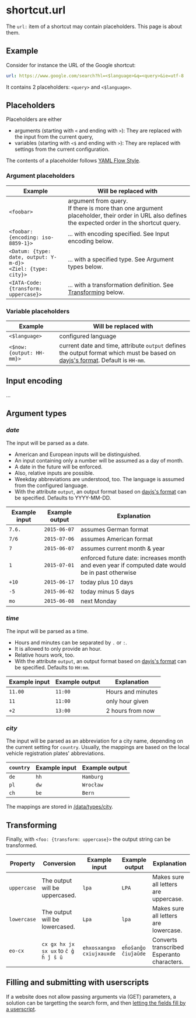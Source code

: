 # shortcut.url

The `url:` item of a shortcut may contain placeholders. This page is about them.

## Example

Consider for instance the URL of the Google shortcut:

```yaml
url: https://www.google.com/search?hl=<$language>&q=<query>&ie=utf-8
```

It contains 2 placeholders: `<query>` and `<$language>`.

## Placeholders

Placeholders are either

-   arguments (starting with `<` and ending with `>`): They are replaced with the input from the current query,
-   variables (starting with `<$` and ending with `>`): They are replaced with settings from the current configuration.

The contents of a placeholder follows [YAML Flow Style](https://www.yaml.info/learn/flowstyle.html).

### Argument placeholders

| Example                                                          | Will be replaced with                                                                                                                              |
| ---------------------------------------------------------------- | -------------------------------------------------------------------------------------------------------------------------------------------------- |
| `<foobar>`                                                       | argument from query. <br>If there is more than one argument placeholder, their order in URL also defines the expected order in the shortcut query. |
| `<foobar: {encoding: iso-8859-1}>`                               | ... with encoding specified. See Input encoding below.                                                                                             |
| `<Datum: {type: date, output: Y-m-d}>`<br>`<Ziel: {type: city}>` | ... with a specified type. See Argument types below.                                                                                               |
| `<IATA-Code: {transform: uppercase}>`                            | ... with a transformation definition. See [Transforming](#transforming) below.                                                                     |

### Variable placeholders

| Example                   | Will be replaced with                                                                                                                                                       |
| ------------------------- | --------------------------------------------------------------------------------------------------------------------------------------------------------------------------- |
| `<$language>`             | configured language                                                                                                                                                         |
| `<$now: {output: HH-mm}>` | current date and time, attribute `output` defines the output format which must be based on [dayjs's format](https://day.js.org/docs/en/display/format). Default is `HH-mm`. |

## Input encoding

...

## Argument types

### _date_

The input will be parsed as a date.

-   American and European inputs will be distinguished.
-   An input containing only a number will be assumed as a day of month.
-   A date in the future will be enforced.
-   Also, relative inputs are possible.
-   Weekday abbreviations are understood, too. The language is assumed from the configured language.
-   With the attribute `output`, an output format based on [dayjs's format](https://day.js.org/docs/en/display/format) can be specified. Defaults to YYYY-MM-DD.

| Example input | Example output | Explanation                                                                                     |
| ------------- | -------------- | ----------------------------------------------------------------------------------------------- |
| `7.6.`        | `2015-06-07`   | assumes German format                                                                           |
| `7/6`         | `2015-07-06`   | assumes American format                                                                         |
| `7`           | `2015-06-07`   | assumes current month & year                                                                    |
| `1`           | `2015-07-01`   | enforced future date: increases month and even year if computed date would be in past otherwise |
| `+10`         | `2015-06-17`   | today plus 10 days                                                                              |
| `-5`          | `2015-06-02`   | today minus 5 days                                                                              |
| `mo`          | `2015-06-08`   | next Monday                                                                                     |

### _time_

The input will be parsed as a time.

-   Hours and minutes can be separated by `.` or `:`.
-   It is allowed to only provide an hour.
-   Relative hours work, too.
-   With the attribute `output`, an output format based on [dayjs's format](https://day.js.org/docs/en/display/format) can be specified. Defaults to `HH:mm`.

| Example input | Example output | Explanation       |
| ------------- | -------------- | ----------------- |
| `11.00`       | `11:00`        | Hours and minutes |
| `11`          | `11:00`        | only hour given   |
| `+2`          | `13:00`        | 2 hours from now  |

### _city_

The input will be parsed as an abbreviation for a city name, depending on the current setting for `country`. Usually, the mappings are based on the local vehicle registration plates' abbreviations.

| `country` | Example input | Example output |
| --------- | ------------- | -------------- |
| `de`      | `hh`          | `Hamburg`      |
| `pl`      | `dw`          | `Wrocław`      |
| `ch`      | `be`          | `Bern`         |

The mappings are stored in [/data/types/city](https://github.com/trovu/trovu/tree/master/data/types/city).

## Transforming

Finally, with `<foo: {transform: uppercase}>` the output string can be transformed.

| Property    | Conversion                           | Example input             | Example output      | Explanation                                |
| ----------- | ------------------------------------ | ------------------------- | ------------------- | ------------------------------------------ |
| `uppercase` | The output will be uppercased.       | `lpa`                     | `LPA`               | Makes sure all letters are uppercase.      |
| `lowercase` | The output will be lowercased.       | `Lpa`                     | `lpa`               | Makes sure all letters are lowercase.      |
| `eo-cx`     | `cx gx hx jx sx ux` to `ĉ ĝ ĥ ĵ ŝ ŭ` | `ehxosxangxo cxiujxauxde` | `eĥoŝanĝo ĉiuĵaŭde` | Converts transcribed Esperanto characters. |

## Filling and submitting with userscripts

If a website does not allow passing arguments via (GET) parameters, a solution can be targetting the search form, and then [letting the fields fill by a userscript](userscripts.md#fill-and-submit).
